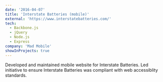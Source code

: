 ```yaml
---
date: '2016-04-07'
title: 'Interstate Batteries (mobile)'
external: 'https://www.interstatebatteries.com/'
tech:
  - Backbone.js
  - jQuery
  - Node.js
  - Express
company: 'Mad Mobile'
showInProjects: true
---
```


Developed and maintained mobile website for Interstate Batteries. Led initiative to ensure Interstate Batteries was compliant with web accessiblity standards.
